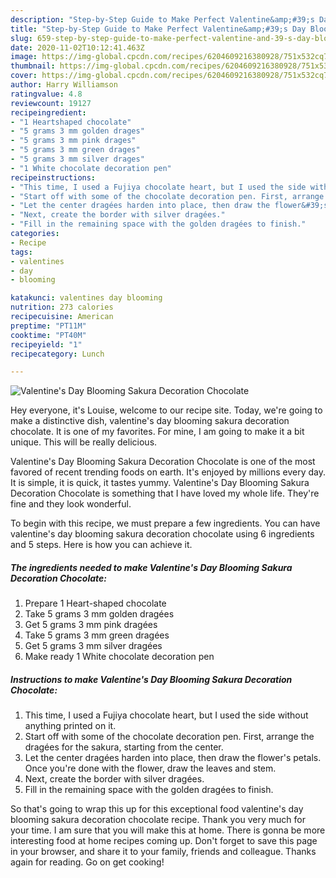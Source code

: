 ```yaml
---
description: "Step-by-Step Guide to Make Perfect Valentine&amp;#39;s Day Blooming Sakura Decoration Chocolate"
title: "Step-by-Step Guide to Make Perfect Valentine&amp;#39;s Day Blooming Sakura Decoration Chocolate"
slug: 659-step-by-step-guide-to-make-perfect-valentine-and-39-s-day-blooming-sakura-decoration-chocolate
date: 2020-11-02T10:12:41.463Z
image: https://img-global.cpcdn.com/recipes/6204609216380928/751x532cq70/valentines-day-blooming-sakura-decoration-chocolate-recipe-main-photo.jpg
thumbnail: https://img-global.cpcdn.com/recipes/6204609216380928/751x532cq70/valentines-day-blooming-sakura-decoration-chocolate-recipe-main-photo.jpg
cover: https://img-global.cpcdn.com/recipes/6204609216380928/751x532cq70/valentines-day-blooming-sakura-decoration-chocolate-recipe-main-photo.jpg
author: Harry Williamson
ratingvalue: 4.8
reviewcount: 19127
recipeingredient:
- "1 Heartshaped chocolate"
- "5 grams 3 mm golden drages"
- "5 grams 3 mm pink drages"
- "5 grams 3 mm green drages"
- "5 grams 3 mm silver drages"
- "1 White chocolate decoration pen"
recipeinstructions:
- "This time, I used a Fujiya chocolate heart, but I used the side without anything printed on it."
- "Start off with some of the chocolate decoration pen. First, arrange the dragées for the sakura, starting from the center."
- "Let the center dragées harden into place, then draw the flower&#39;s petals. Once you&#39;re done with the flower, draw the leaves and stem."
- "Next, create the border with silver dragées."
- "Fill in the remaining space with the golden dragées to finish."
categories:
- Recipe
tags:
- valentines
- day
- blooming

katakunci: valentines day blooming 
nutrition: 273 calories
recipecuisine: American
preptime: "PT11M"
cooktime: "PT40M"
recipeyield: "1"
recipecategory: Lunch

---
```



![Valentine&#39;s Day Blooming Sakura Decoration Chocolate](https://img-global.cpcdn.com/recipes/6204609216380928/751x532cq70/valentines-day-blooming-sakura-decoration-chocolate-recipe-main-photo.jpg)

Hey everyone, it's Louise, welcome to our recipe site. Today, we're going to make a distinctive dish, valentine&#39;s day blooming sakura decoration chocolate. It is one of my favorites. For mine, I am going to make it a bit unique. This will be really delicious.



Valentine&#39;s Day Blooming Sakura Decoration Chocolate is one of the most favored of recent trending foods on earth. It's enjoyed by millions every day. It is simple, it is quick, it tastes yummy. Valentine&#39;s Day Blooming Sakura Decoration Chocolate is something that I have loved my whole life. They're fine and they look wonderful.


To begin with this recipe, we must prepare a few ingredients. You can have valentine&#39;s day blooming sakura decoration chocolate using 6 ingredients and 5 steps. Here is how you can achieve it.

<!--inarticleads1-->

##### The ingredients needed to make Valentine&#39;s Day Blooming Sakura Decoration Chocolate:

1. Prepare 1 Heart-shaped chocolate
1. Take 5 grams 3 mm golden dragées
1. Get 5 grams 3 mm pink dragées
1. Take 5 grams 3 mm green dragées
1. Get 5 grams 3 mm silver dragées
1. Make ready 1 White chocolate decoration pen




<!--inarticleads2-->

##### Instructions to make Valentine&#39;s Day Blooming Sakura Decoration Chocolate:

1. This time, I used a Fujiya chocolate heart, but I used the side without anything printed on it.
1. Start off with some of the chocolate decoration pen. First, arrange the dragées for the sakura, starting from the center.
1. Let the center dragées harden into place, then draw the flower&#39;s petals. Once you&#39;re done with the flower, draw the leaves and stem.
1. Next, create the border with silver dragées.
1. Fill in the remaining space with the golden dragées to finish.




So that's going to wrap this up for this exceptional food valentine&#39;s day blooming sakura decoration chocolate recipe. Thank you very much for your time. I am sure that you will make this at home. There is gonna be more interesting food at home recipes coming up. Don't forget to save this page in your browser, and share it to your family, friends and colleague. Thanks again for reading. Go on get cooking!
